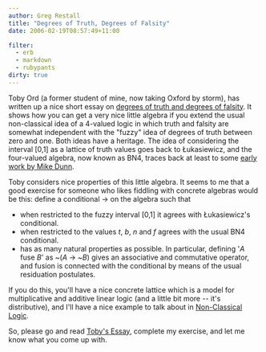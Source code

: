 ```yaml
---
author: Greg Restall
title: "Degrees of Truth, Degrees of Falsity"
date: 2006-02-19T08:57:49+11:00

filter:
  - erb
  - markdown
  - rubypants
dirty: true
---
```


Toby Ord (a former student of mine, now taking Oxford by storm), has written up a nice short essay on [degrees of truth and degrees of falsity](http://www.amirrorclear.net/academic/ideas/degrees/).  It shows how you can get a very nice little algebra if you extend the usual non-classical idea of a 4-valued logic in which truth and falsity are somewhat independent with the "fuzzy" idea of degrees of truth between zero and one. Both ideas have a heritage.  The idea of considering the interval [0,1] as a lattice of truth values goes back to &#321;ukasiewicz, and the four-valued algebra, now known as BN4, traces back at least to some [early work by Mike Dunn](http://www.citeulike.org/user/greg_restall/article/123362).

Toby considers nice properties of this little algebra.  It seems to me that a good exercise for someone who likes fiddling with concrete algebras would be this: define a conditional &rarr; on the algebra such that 

* when restricted to the fuzzy interval [0,1] it agrees with &#321;ukasiewicz's conditional.
* when restricted to the values *t*, *b*, *n* and *f* agrees with the usual BN4 conditional.
* has as many natural properties as possible.  In particular, defining '*A* fuse *B*' as ~(*A* &rarr; ~*B*) gives an associative and commutative operator, and fusion is connected with the conditional by means of the usual residuation postulates.

If you do this, you'll have a nice concrete lattice which is a model for multiplicative and additive linear logic (and a little bit more -- it's distributive), and I'll have a nice example to talk about in [Non-Classical Logic](http://www.unimelb.edu.au/HB/subjects/161-212.html).

So, please go and read [Toby's Essay](http://www.amirrorclear.net/academic/ideas/degrees/), complete my exercise, and let me know what you come up with.
